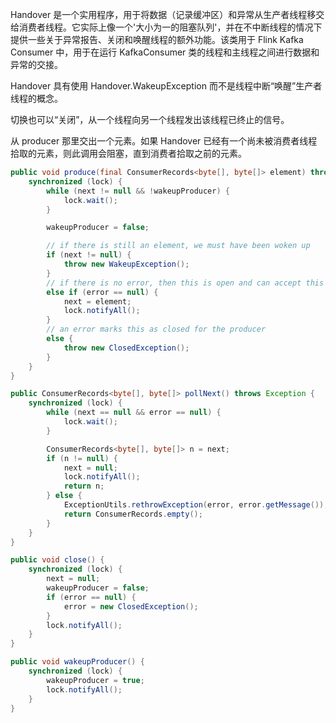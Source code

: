 


Handover 是一个实用程序，用于将数据（记录缓冲区）和异常从生产者线程移交给消费者线程。它实际上像一个'大小为一的阻塞队列'，并在不中断线程的情况下提供一些关于异常报告、关闭和唤醒线程的额外功能。该类用于 Flink Kafka Consumer 中，用于在运行 KafkaConsumer 类的线程和主线程之间进行数据和异常的交接。

Handover 具有使用 Handover.WakeupException 而不是线程中断“唤醒”生产者线程的概念。

切换也可以“关闭”，从一个线程向另一个线程发出该线程已终止的信号。


从 producer 那里交出一个元素。如果 Handover 已经有一个尚未被消费者线程拾取的元素，则此调用会阻塞，直到消费者拾取之前的元素。
```java
public void produce(final ConsumerRecords<byte[], byte[]> element) throws InterruptedException, WakeupException, ClosedException {
    synchronized (lock) {
        while (next != null && !wakeupProducer) {
            lock.wait();
        }

        wakeupProducer = false;

        // if there is still an element, we must have been woken up
        if (next != null) {
            throw new WakeupException();
        }
        // if there is no error, then this is open and can accept this element
        else if (error == null) {
            next = element;
            lock.notifyAll();
        }
        // an error marks this as closed for the producer
        else {
            throw new ClosedException();
        }
    }
}
```


```java
public ConsumerRecords<byte[], byte[]> pollNext() throws Exception {
    synchronized (lock) {
        while (next == null && error == null) {
            lock.wait();
        }

        ConsumerRecords<byte[], byte[]> n = next;
        if (n != null) {
            next = null;
            lock.notifyAll();
            return n;
        } else {
            ExceptionUtils.rethrowException(error, error.getMessage());
            return ConsumerRecords.empty();
        }
    }
}
```


```java
public void close() {
    synchronized (lock) {
        next = null;
        wakeupProducer = false;
        if (error == null) {
            error = new ClosedException();
        }
        lock.notifyAll();
    }
}
```


```java
public void wakeupProducer() {
    synchronized (lock) {
        wakeupProducer = true;
        lock.notifyAll();
    }
}
```
